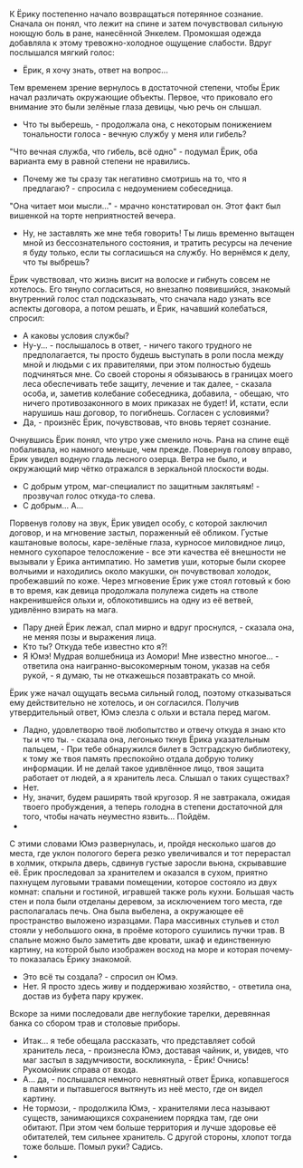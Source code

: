 К Ёрику постепенно начало возвращаться потерянное сознание. Сначала он понял, что лежит на спине и затем почувствовал сильную ноющую боль в ране, нанесённой Энкелем. Промокшая одежда добавляла к этому тревожно-холодное ощущение слабости. Вдруг послышался мягкий голос:

 - Ёрик, я хочу знать, ответ на вопрос...

Тем временем зрение вернулось в достаточной степени, чтобы Ёрик начал различать окружающие объекты. Первое, что приковало его внимание это были зелёные глаза девицы, чью речь он слышал.

 - Что ты выберешь, - продолжала она, с некоторым понижением тональности голоса - вечную службу у меня или гибель?

"Что вечная служба, что гибель, всё одно" - подумал Ёрик, оба варианта ему в равной степени не нравились.

 - Почему же ты сразу так негативно смотришь на то, что я предлагаю? - спросила с недоумением собеседница.

"Она читает мои мысли..." - мрачно констатировал он. Этот факт был вишенкой на торте неприятностей вечера.
   
 - Ну, не заставлять же мне тебя говорить! Ты лишь временно вытащен мной из бессознательного состояния, и тратить ресурсы на лечение я буду только, если ты согласишься на службу. Но вернёмся к делу, что ты выбрешь? 

Ёрик чувствовал, что жизнь висит на волоске и гибнуть совсем не хотелось. Его тянуло согласиться, но внезапно появившийся, знакомый внутренний голос стал подсказывать, что сначала надо узнать все аспекты договора, а потом решать, и Ёрик, начавший колебаться, спросил:

 - А каковы условия службы?
 - Ну-у... - послышалось в ответ, - ничего такого трудного не предполагается, ты просто будешь выступать в роли посла между мной и людьми с их правителями, при этом полностью будешь подчиняться мне. Со своей стороны я обязываюсь в границах моего леса обеспечивать тебе защиту, лечение и так далее, - сказала особа, и, заметив колебание собеседника, добавила, - обещаю, что ничего противозаконного в моих приказах не будет! И, кстати, если нарушишь наш договор, то погибнешь. Согласен с условиями?
 - Да, - произнёс Ёрик, почувствовав, что вновь теряет сознание. 

Очнувшись Ёрик понял, что утро уже сменило ночь. Рана на спине ещё побаливала, но намного меньше, чем прежде. Повернув голову вправо, Ёрик увидел водную гладь лесного озерца. Ветра не было, и окружающий мир чётко отражался в зеркальной плоскости воды.

 - С добрым утром, маг-специалист по защитным заклятьям! - прозвучал голос откуда-то слева.
 - С добрым... А...

Порвенув голову на звук, Ёрик увидел особу, с которой заключил договор, и на мгновение застыл, пораженный её обликом. Густые каштановые волосы, каре-зелёные глаза, курносое миловидное лицо, немного сухопарое телосложение - все эти качества её внешности не вызывали у Ёрика антимпатию. Но заметив уши, которые были скорее волчьими и находились около макушки, он почувствовал холодок, пробежавший по коже. Через мгновение Ёрик уже стоял готовый к бою в то время, как девица продолжала полулежа сидеть на стволе накренившейся ольхи и, облокотившись на одну из её ветвей, удивлённо взирать на мага.

 - Пару дней Ёрик лежал, спал мирно и вдруг проснулся, - сказала она, не меняя позы и выражения лица.
 - Кто ты? Откуда тебе известно кто я?!
 - Я Юмэ! Мудрая волшебница из Аомори! Мне известно многое... - ответила она наигранно-высокомерным тоном, указав на себя рукой, - я думаю, ты не откажешься позавтракать со мной.

Ёрик уже начал ощущать весьма сильный голод, поэтому отказываться ему действительно не хотелось, и он согласился. Получив утвердительный ответ, Юмэ слезла с ольхи и встала перед магом.

 - Ладно, удовлетворю твоё любопытство и отвечу откуда я знаю кто ты и что ты. - сказала она, легонько ткнув Ёрика указательным пальцем, - При тебе обнаружился билет в Эстградскую библиотеку, к тому же твоя память преспокойно отдала добрую толику информации. И не делай такое удивлённое лицо, твоя защита работает от людей, а я хранитель леса. Слышал о таких существах?
 - Нет. 
 - Ну, значит, будем раширять твой кругозор. Я не завтракала, ожидая твоего пробуждения, а теперь голодна в степени достаточной для того, чтобы начать неуместно язвить... Пойдём.
 - 
С этими словами Юмэ развернулась, и, пройдя несколько шагов до места, где уклон пологого берега резко увеличивался и тот перерастал в холмик, открыла дверь, сдвинув густые заросли вьюна, скрывавшие её. Ёрик проследовал за хранителем и оказался в сухом, приятно пахнущем луговыми травами помещении, которое состояло из двух комнат: спальни и гостиной, игравшей также роль кухни. Большая часть стен и пола были отделаны деревом, за исключением того места, где располагалась печь. Она была выбелена, а окружающее её пространство выложено изразцами. Пара массивных стульев и стол стояли у небольшого окна, в проёме которого сушились пучки трав. В спальне можно было заметить две кровати, шкаф и единственную картину, на которой было изображен восход на море и которая почему-то показалась Ёрику знакомой. 

 - Это всё ты создала? - спросил он Юмэ.
 - Нет. Я просто здесь живу и поддерживаю хозяйство, - ответила она, достав из буфета пару кружек. 

Вскоре за ними последовали две неглубокие тарелки, деревянная банка со сбором трав и столовые приборы. 

 - Итак... я тебе обещала рассказать, что представляет собой хранитель леса, - произнесла Юмэ, доставая чайник, и, увидев, что маг застыл в задумчивости, воскликнула, - Ёрик! Очнись! Рукомойник справа от входа.
 - А... да, - послышался немного невнятный ответ Ёрика, копавшегося в памяти и пытавшегося вытянуть из неё место, где он видел картину.
 - Не тормози, - продолжила Юмэ, - хранителями леса называют существ, занимающихся сохранением порядка там, где они обитают. При этом чем больше территория и лучше здоровье её обитателей, тем сильнее хранитель. С другой стороны, хлопот тогда тоже больше. Помыл руки? Садись.
 - 

